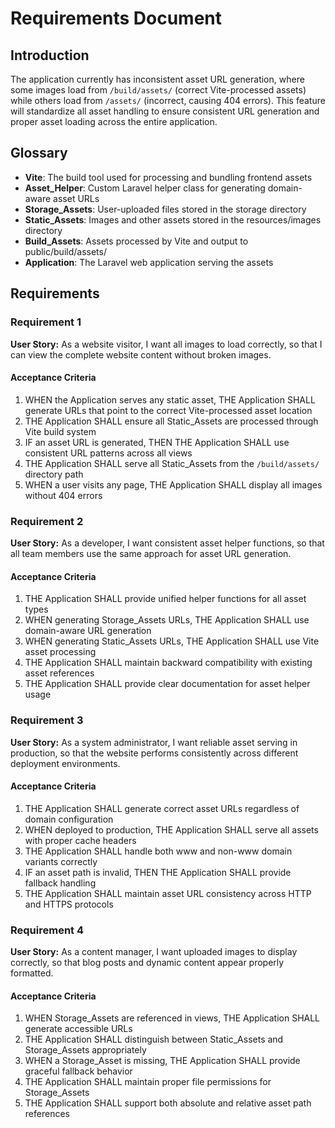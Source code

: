 # Requirements Document

## Introduction

The application currently has inconsistent asset URL generation, where some images load from `/build/assets/` (correct Vite-processed assets) while others load from `/assets/` (incorrect, causing 404 errors). This feature will standardize all asset handling to ensure consistent URL generation and proper asset loading across the entire application.

## Glossary

- **Vite**: The build tool used for processing and bundling frontend assets
- **Asset_Helper**: Custom Laravel helper class for generating domain-aware asset URLs
- **Storage_Assets**: User-uploaded files stored in the storage directory
- **Static_Assets**: Images and other assets stored in the resources/images directory
- **Build_Assets**: Assets processed by Vite and output to public/build/assets/
- **Application**: The Laravel web application serving the assets

## Requirements

### Requirement 1

**User Story:** As a website visitor, I want all images to load correctly, so that I can view the complete website content without broken images.

#### Acceptance Criteria

1. WHEN the Application serves any static asset, THE Application SHALL generate URLs that point to the correct Vite-processed asset location
2. THE Application SHALL ensure all Static_Assets are processed through Vite build system
3. IF an asset URL is generated, THEN THE Application SHALL use consistent URL patterns across all views
4. THE Application SHALL serve all Static_Assets from the `/build/assets/` directory path
5. WHEN a user visits any page, THE Application SHALL display all images without 404 errors

### Requirement 2

**User Story:** As a developer, I want consistent asset helper functions, so that all team members use the same approach for asset URL generation.

#### Acceptance Criteria

1. THE Application SHALL provide unified helper functions for all asset types
2. WHEN generating Storage_Assets URLs, THE Application SHALL use domain-aware URL generation
3. WHEN generating Static_Assets URLs, THE Application SHALL use Vite asset processing
4. THE Application SHALL maintain backward compatibility with existing asset references
5. THE Application SHALL provide clear documentation for asset helper usage

### Requirement 3

**User Story:** As a system administrator, I want reliable asset serving in production, so that the website performs consistently across different deployment environments.

#### Acceptance Criteria

1. THE Application SHALL generate correct asset URLs regardless of domain configuration
2. WHEN deployed to production, THE Application SHALL serve all assets with proper cache headers
3. THE Application SHALL handle both www and non-www domain variants correctly
4. IF an asset path is invalid, THEN THE Application SHALL provide fallback handling
5. THE Application SHALL maintain asset URL consistency across HTTP and HTTPS protocols

### Requirement 4

**User Story:** As a content manager, I want uploaded images to display correctly, so that blog posts and dynamic content appear properly formatted.

#### Acceptance Criteria

1. WHEN Storage_Assets are referenced in views, THE Application SHALL generate accessible URLs
2. THE Application SHALL distinguish between Static_Assets and Storage_Assets appropriately
3. WHEN a Storage_Asset is missing, THE Application SHALL provide graceful fallback behavior
4. THE Application SHALL maintain proper file permissions for Storage_Assets
5. THE Application SHALL support both absolute and relative asset path references